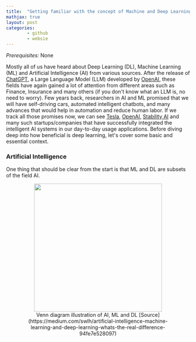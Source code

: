 ```yaml
---
title:  "Getting familiar with the concept of Machine and Deep Learning"
mathjax: true
layout: post
categories:
        - github
        - websie
---
```

*Prerequisites:* None

Mostly all of us have heard about Deep Learning (DL), Machine Learning (ML) and Artificial Intelligence (AI) from various sources. After the release of [ChatGPT](https://openai.com/blog/chatgpt), a Large Language Model (LLM) developed by [OpenAI], these fields have again gained a lot of attention from different areas such as Finance, Insurance and many others (if you don't know what an LLM is, no need to worry). Few years back, researchers in AI and ML promised that we will have self-driving cars, automated intelligent chatbots, and many advances that would help in automation and reduce human labor. If we track all those promises now, we can see [Tesla], [OpenAI], [Stability AI] and many such startups/companies that have successfully integrated the intelligent AI systems in our day-to-day usage applications. Before diving deep into how beneficial is deep learning, let's cover some basic and essential context. 

### Artificial Intelligence 
One thing that should be clear from the start is that ML and DL are subsets of the field AI. 
<div style="text-align: center">
        <figure>
                <img src="https://github.com/niklasbuschmann/contrast/assets/98472023/b38aa3da-6173-4044-a7c2-b520dff3031c" height=350 width=350>
                <figcaption>
                        Venn diagram illustration of AI, ML and DL [Source](https://medium.com/swlh/artificial-intelligence-machine-learning-and-deep-learning-whats-the-real-difference-94fe7e528097)
                </figcaption>        
        </figure>
</div>

[OpenAI]: https://openai.com/
[Tesla]: https://www.tesla.com/
[Stability AI]: https://stability.ai/

